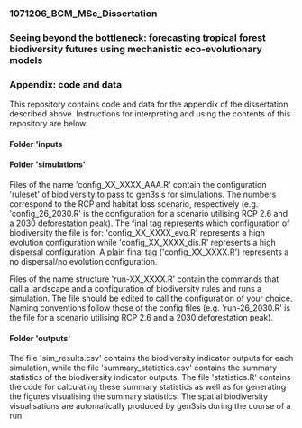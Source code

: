 ### 1071206_BCM_MSc_Dissertation
### Seeing beyond the bottleneck: forecasting tropical forest biodiversity futures using mechanistic eco-evolutionary models
### Appendix: code and data


This repository contains code and data for the appendix of the dissertation described above. Instructions for interpreting and using the contents of this repository are below.

#### Folder 'inputs

#### Folder 'simulations'

Files of the name 'config_XX_XXXX_AAA.R' contain the configuration 'ruleset' of biodiversity to pass to gen3sis for simulations. The numbers correspond to the RCP and habitat loss scenario, respectively (e.g. 'config_26_2030.R' is the configuration for a scenario utilising RCP 2.6 and a 2030 deforestation peak). The final tag represents which configuration of biodiversity the file is for: 'config_XX_XXXX_evo.R' represents a high evolution configuration while 'config_XX_XXXX_dis.R' represents a high dispersal configuration. A plain final tag ('config_XX_XXXX.R') represents a no dispersal/no evolution configuration.

Files of the name structure 'run-XX_XXXX.R' contain the commands that call a landscape and a configuration of biodiversity rules and runs a simulation. The file should be edited to call the configuration of your choice. Naming conventions follow those of the config files (e.g. 'run-26_2030.R' is the file for a scenario utilising RCP 2.6 and a 2030 deforestation peak).

#### Folder 'outputs'

The file 'sim_results.csv' contains the biodiversity indicator outputs for each simulation, while the file 'summary_statistics.csv' contains the summary statistics of the biodiversity indicator outputs. The file 'statistics.R' contains the code for calculating these summary statistics as well as for generating the figures visualising the summary statistics. The spatial biodiversity visualisations are automatically produced by gen3sis during the course of a run.
